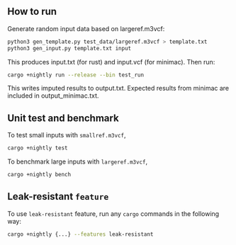 ## How to run

Generate random input data based on largeref.m3vcf:
```bash
python3 gen_template.py test_data/largeref.m3vcf > template.txt
python3 gen_input.py template.txt input
```

This produces input.txt (for rust) and input.vcf (for minimac). Then run:
```bash
cargo +nightly run --release --bin test_run
```

This writes imputed results to output.txt. Expected results from
minimac are included in output_minimac.txt.

## Unit test and benchmark
To test small inputs with `smallref.m3vcf`,
```bash
cargo +nightly test
```
To benchmark large inputs with `largeref.m3vcf`,
```bash
cargo +nightly bench
```

## Leak-resistant `feature`
To use `leak-resistant` feature, run any `cargo` commands in the following way:
```bash
cargo +nightly {...} --features leak-resistant
```
